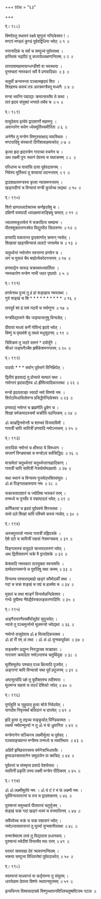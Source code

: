 +++
title = "६३"

+++
  
    
  
प्। ९८८)  
  
विष्णोस्तु स्थापनं वक्ष्ये शृणुत्वं नन्दिकेश्वर ! ।  
मण्टपं मण्डलं कुण्डं पूर्ववद्विधिना भवेत् ॥ १ ॥  
  
स्नानादिकं च सर्वं च सम्पूज्यं पूर्ववत्तथा ।  
हास्तिकं भद्रपीठं तु कल्पयेल्लक्षणान्वितम् ॥ २ ॥  
  
तारपाशमहामायान्धण्डीशो वा भवस्थया ।  
पुनश्चतां नमस्कारं सर्वे वै प्रणवादिकाः ॥ ३ ॥  
  
चतुर्थी कन्यनन्ता पञ्चात्महृदयं शिरः ।  
शिखाश्च कवचं तत्र अस्त्रमन्त्रैस्तु मध्यगैः ॥ ४ ॥  
  
मन्त्रा भवन्ति पद्माद्याः क्रमात्सस्तैव ते कथा ।  
तारं हृदय संयुक्तं भगवते तथैव च ॥ ५ ॥  
  
प्। ९८९)  
  
वासुदेवाय इत्येवं द्वादशार्णो महामनुः ।  
अवान्तरेण रूपेण ध्येयमूर्तिस्समीरिता ॥ ६ ॥  
  
अनेनैव तु मन्त्रेण विष्णुस्साक्षाद् व्यवस्थितः ।  
मण्टपादिषु संस्कारो दिगीशावाहमाचरेत् ॥ ७ ॥  
  
कृत्वा हृदा हृदास्त्रेण गायत्र्या वचनेन च ।  
अथ लक्ष्मी पुनः स्थानं देवस्य च यथाक्रमम् ॥ ८ ॥  
  
परिधाप्य च वासांसि दत्वा पूर्ववदासनम् ।  
निवेश्य मूर्तिरूपं तु शय्यायां तदनन्तरम् ॥ ९ ॥  
  
द्वादशाक्षरमन्त्रस्य कृत्वा न्यासमनन्तरम् ।  
खड्गादीनां च विन्यासं मन्त्री कुर्याच्च तद्यथा ॥ १० ॥  
  
प्। ९९०)  
  
शिरो घ्राणललाटेष्वास्य कर्णहृदयेषु च ।  
दक्षिणौ वामपादौ ध्यादक्षमाजाङ्घ्रिषु क्रमात् ॥ ११ ॥  
  
ज्वालामाकुलयेत्तं मे चक्रादित्य समप्रभा ।  
पीतश्शुक्लारुणःश्वेत विद्युत्पीत सितारुणाः ॥ १२ ॥  
  
प्रणवादि यकारान्त द्वादशार्णात् क्रमान् न्यसेत् ।  
शिखायां खड्गविन्यासं ललाटे जगवमेव च ॥ १३ ॥  
  
चतुर्थ्यन्तं नमोन्तेन स्वनाम्ना प्रणवेन च ।  
लगं च मुसलं चैव बाह्येत्येकोदनन्तरम् ॥ १४ ॥  
  
प्रणवाद्येन चारूढ चक्राथमध्यवर्तिताः ।  
नमस्कारेण मन्त्रेण नाभी जठर पृष्ठयोः ॥ ५ ॥  
  
प्। ९९१)  
  
प्रणवेनाथ पूज्यं तु हं हां शङ्खाय नमस्तथा ।  
गुरुं शङ्खं च शि * * * * * * * * * * ॥ १६ ॥  
  
तारपूर्वं श्वं ढं पाषं गदायै च नमोणुना ॥ १७ ॥  
  
मन्त्रविद्यात्मने चैव जङ्घाजानुषु विन्यसेत् ।  
  
ग्रीवायां माधवं कर्णे गोविन्दं हृदये भवेत् ।  
विष्णुं च पृष्ठवंशे तु तथवं मधुसूदनम् ॥ १९ ॥  
  
त्रिविक्रमं तु जठरे वामनं * दयोर्युगे ।  
श्रीधरं जङ्घनैञ्चैव हृषीकेशमनन्तरम् ॥ २० ॥  
  
प्। ९९२)  
  
पादयोः * * * सर्वान् पूर्वभागे विनिक्षिपेत् ।  
  
द्वितीयं हृदयाद्यं तु प्रोच्यते साम्प्रतं यथा ।  
नमोन्तरं हृदयाद्यैश्च ॐ ह्रीमित्यादिकास्तथा ॥ २२ ॥  
  
मन्त्रो हृदयसञ्ज्ञः स्यादों नमो विष्णवे नमः ।  
शिरोऽभिधायितोमन्त्र प्रसिद्धैर्नन्दिकेश्वर ॥ २३ ॥  
  
प्रणवाद्यं नमोन्तं च ब्रह्मणेति ध्रुवेण च ।  
शिखां वर्मक्रमादस्त्रमों चक्रीति पठन्तिकम् ॥ २४ ॥  
  
ॐ काभ्रद्विनमोन्तौ च शाम्भवं विजयाविमौ ।  
गायत्रीं चापि सावित्रीं प्रणवादि नमोऽन्तकम् ॥ २५ ॥  
  
प्। ९९३)  
  
तारादिकं नमोन्तं च क्षीरूपा ये विमध्यगः ।  
सप्तार्णं पिण्डमाख्यं च मन्त्रोऽयं सर्वसिद्धिदः ॥ २६ ॥  
  
मात्रामेतां चतुर्थ्यन्तां चतुर्थ्यन्तान्ग्रहादिकान् ।  
गायत्रीं चापि सावित्रीं नेत्रयोर्वामदक्षयोः ॥ २७ ॥  
  
यथा स्थानं च विन्यस्य पूजयेद्भक्तिसंयुतः ।  
ॐ क्षं पिङ्गलाक्षरूपाय नमः ॥ २८ ॥  
  
चक्रास्त्वादशारं च ज्योतिषा भास्करं परम् ।  
तन्मध्ये च पुनर्देव यं पद्माष्टदलं भवेत् ॥ २९ ॥  
  
कर्णिकायां च हृदयं पूर्ववक्त्रे शिरस्तथा ।  
सव्ये दले शिखां चापि पश्चिमे कवचं न्यसेत् ॥ ३० ॥  
  
प्। ९९४)  
  
अस्त्रमुत्तरतो न्यस्य गायत्रीं वह्निपत्रके ।  
ऐशे दले च सावित्रीं राक्षसं नेत्रमन्त्रकम् ॥ ३१ ॥  
  
पिङ्गलास्त्रं वायुदले चान्तरालारुणं भवेत् ।  
अथ द्वितीयावरणं चक्रे वै द्वारदेशके ॥ ३२ ॥  
  
केशवादि नमस्कार तारयुक्ता स्वनामभिः ।  
दामोदरान्तमन्त्रे च पूर्वादिषु यथा क्रमम् ॥ ३३ ॥  
  
विन्यस्य पश्चात्तद्बाह्ये खड्गं कौमोदकीं तथा ।  
गदां च चक्रं शङ्खं च पद्मं च हलमेव च ॥ ३४ ॥  
  
मुसलं च तथा शार्ङ्गं विन्यसेन्नन्दिकेश्वर ।  
गन्धैः पुष्पैश्च नैवेद्यैर्वस्त्रालङ्करणादिभिः ॥ ३५ ॥  
  
प्। ९९५)  
  
अङ्गैरावरणैस्सर्वैर्वासुदेवं सुपूजयेत् ।  
न्यासे तु पञ्चमूर्त्त्यन्ते मूलमन्त्रो भवेद्यथा ॥ ३६ ॥  
  
नमोन्ते वासुदेवाय ॐ ह मित्यादिकस्तथा ।  
ॐ हां रीं रम् अं तथा । ॐ अं ॐ युग्मकपूर्वका ॥ ३७ ॥  
  
सङ्कर्षण प्रद्युम्न निरुद्धाख्य सञ्ज्ञकाः ।  
नारायण क्रमादेता नमोऽन्ताश्च चतुर्थियुक् ॥ ३८ ॥  
  
मूर्तीशमूर्तयः पश्चात् पञ्च क्षित्यादि पूजयेत् ।  
अङ्गानां चापि विन्यासो यथा पूर्वं प्रपूजनम् ॥ ३९ ॥  
  
अष्टमूर्त्यादि पक्षे तु पूर्वोक्ताश्च तदीश्वराः ।  
मूलमन्त्र सहस्रं च तदर्धं देशिको जपेत् ॥ ४० ॥  
  
प्। ९९६)  
  
पूर्णाहुतिं च जुहुयात् हुत्वा श्रोत्रे निवेदयेत् ।  
यागदोष निवृत्त्यर्थं बलिदानं च दापयेत् ॥ ४१ ॥  
  
हृदि हुत्वा तु तद्वच्च सङ्कुर्यात् पिण्डिकामतः ।  
लक्ष्यो नमोवन्मूर्त्त्या न तु ॐ भं फं ध्रुवानिरा ॥ ४२ ॥  
  
मन्त्रेणानेन सञ्चिन्त्य लक्ष्मीर्भूत्वा च पूर्ववत् ।  
पञ्चसङ्ख्यान्त मन्त्रैश्च तन्मध्ये च व्यवस्थितः ॥ ४३ ॥  
  
अक्षिरै हृच्छिरास्त्रस्य वर्मनेत्राभिधायकैः ।  
हुम्फडस्त्रावसानेन समुदायेन वा क्वचित् ॥ ४४ ॥  
  
पूर्ववत्तां च संस्मृत्य प्रसादे वेशयेत्ततः ।  
व्यापिनीं प्रकृतिं तस्य लक्ष्मी मन्त्रेण पीठिकाम् ॥ ४५ ॥  
  
प्। ९९७)  
  
ॐ ॐ लक्ष्मीमूर्तये नमः । ॐ यं टं रं भं फं लक्ष्म्यै नमः ।  
पूर्वविन्यस्तरत्नां च तत्र च द्वादशाक्षरम् ॥ ४६ ॥  
  
पुरुषान्तं समुच्चार्य पीतवस्त्रं चतुर्भुजम् ।  
शङ्खं चक्रं गदां खड्गं भस्मं च वनमालिनम् ॥ ४७ ॥  
  
सर्वेपयेच्च चक्रं च चक्र पद्मासनं भवेत् ।  
नमोऽन्तव्यापनान्तं तु मूर्त्त्या युग्मशनीस्तथा ॥ ४८ ॥  
  
तन्मात्रेष्वात्म तत्वं तु विद्यातत्व प्रधानकम् ।  
पुरुषान्तं भवेदीशं विभाव्यैव मतः परम् ॥ ४९ ॥  
  
परावरं समावाह्य देवं त्र्यावरणान्वितम् ।  
भक्त्या सम्पूज्य विधिवत्तेषां पूर्ववदाचरेत् ॥ ५० ॥  
  
प्। ९९८)  
  
स्वाम्यन्तं माधवान्तं वा कर्तृनाम्ना तु संयुतम् ।  
धारयेन्नाम देवस्य विष्णोः स्थापनमुत्तमम् ॥ ५१ ॥  
  
इत्यचिन्त्य विश्वसादाख्ये विष्णुस्थापनविधिश्चतुष्षष्टितमः पटलः ॥  
